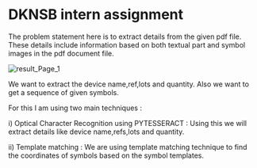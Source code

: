 # DKNSB intern assignment

The problem statement here is to extract details from the given pdf file. These details include information based on both textual part and symbol images in the pdf document file.

![result_Page_1](https://user-images.githubusercontent.com/104096164/203389931-613f086f-1404-4780-b13a-7225e90d9f1c.jpg)


We want to extract the device name,ref,lots and quantity. Also we want to get a sequence of given symbols.


For this I am using two main techniques :


i) Optical Character Recognition using PYTESSERACT : Using this we will extract details like device name,refs,lots and quantity.

ii) Template matching : We are using template matching technique to find the coordinates of symbols based on the symbol templates.
